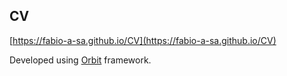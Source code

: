 ## CV

[https://fabio-a-sa.github.io/CV](https://fabio-a-sa.github.io/CV)

Developed using [Orbit](https://github.com/sharu725/online-cv) framework.